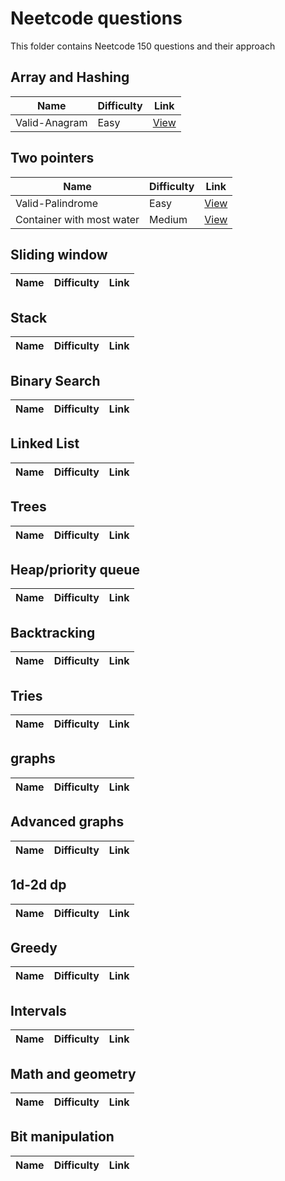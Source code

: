 # Neetcode questions
This folder contains Neetcode 150 questions and their approach

## Array and Hashing
| Name | Difficulty | Link |
| - | - | - |
| Valid-Anagram | Easy | [View](Valid-Anagram.md) | 


## Two pointers
| Name | Difficulty | Link |
| - | - | - |
| Valid-Palindrome | Easy | [View](Valid-Palindrome.md)| 
| Container with most water | Medium | [View](Container-with-most-water.md)|


## Sliding window
| Name | Difficulty | Link |
| - | - | - |


## Stack
| Name | Difficulty | Link |
| - | - | - |


## Binary Search
| Name | Difficulty | Link |
| - | - | - |


## Linked List
| Name | Difficulty | Link |
| - | - | - |


## Trees
| Name | Difficulty | Link |
| - | - | - |


## Heap/priority queue
| Name | Difficulty | Link |
| - | - | - |


## Backtracking
| Name | Difficulty | Link |
| - | - | - |


## Tries
| Name | Difficulty | Link |
| - | - | - |


## graphs
| Name | Difficulty | Link |
| - | - | - |


## Advanced graphs
| Name | Difficulty | Link |
| - | - | - |


## 1d-2d dp
| Name | Difficulty | Link |
| - | - | - |


## Greedy
| Name | Difficulty | Link |
| - | - | - |


## Intervals
| Name | Difficulty | Link |
| - | - | - |


## Math and geometry
| Name | Difficulty | Link |
| - | - | - |


## Bit manipulation
| Name | Difficulty | Link |
| - | - | - |


